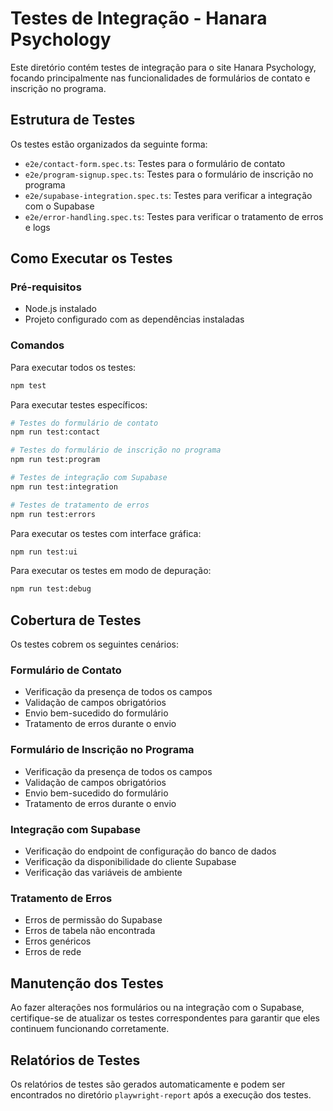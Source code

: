# Testes de Integração - Hanara Psychology

Este diretório contém testes de integração para o site Hanara Psychology, focando principalmente nas funcionalidades de formulários de contato e inscrição no programa.

## Estrutura de Testes

Os testes estão organizados da seguinte forma:

- `e2e/contact-form.spec.ts`: Testes para o formulário de contato
- `e2e/program-signup.spec.ts`: Testes para o formulário de inscrição no programa
- `e2e/supabase-integration.spec.ts`: Testes para verificar a integração com o Supabase
- `e2e/error-handling.spec.ts`: Testes para verificar o tratamento de erros e logs

## Como Executar os Testes

### Pré-requisitos

- Node.js instalado
- Projeto configurado com as dependências instaladas

### Comandos

Para executar todos os testes:

```bash
npm test
```

Para executar testes específicos:

```bash
# Testes do formulário de contato
npm run test:contact

# Testes do formulário de inscrição no programa
npm run test:program

# Testes de integração com Supabase
npm run test:integration

# Testes de tratamento de erros
npm run test:errors
```

Para executar os testes com interface gráfica:

```bash
npm run test:ui
```

Para executar os testes em modo de depuração:

```bash
npm run test:debug
```

## Cobertura de Testes

Os testes cobrem os seguintes cenários:

### Formulário de Contato
- Verificação da presença de todos os campos
- Validação de campos obrigatórios
- Envio bem-sucedido do formulário
- Tratamento de erros durante o envio

### Formulário de Inscrição no Programa
- Verificação da presença de todos os campos
- Validação de campos obrigatórios
- Envio bem-sucedido do formulário
- Tratamento de erros durante o envio

### Integração com Supabase
- Verificação do endpoint de configuração do banco de dados
- Verificação da disponibilidade do cliente Supabase
- Verificação das variáveis de ambiente

### Tratamento de Erros
- Erros de permissão do Supabase
- Erros de tabela não encontrada
- Erros genéricos
- Erros de rede

## Manutenção dos Testes

Ao fazer alterações nos formulários ou na integração com o Supabase, certifique-se de atualizar os testes correspondentes para garantir que eles continuem funcionando corretamente.

## Relatórios de Testes

Os relatórios de testes são gerados automaticamente e podem ser encontrados no diretório `playwright-report` após a execução dos testes. 